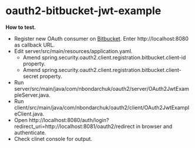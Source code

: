 # oauth2-bitbucket-jwt-example

__How to test.__
* Register new OAuth consumer on [Bitbucket](https://bitbucket.org). Enter http://localhost:8080 as callback URL.
* Edit server/src/main/resources/application.yaml.
  * Amend spring.security.oauth2.client.registration.bitbucket.client-id property.
  * Amend spring.security.oauth2.client.registration.bitbucket.client-secret property.
* Run server/src/main/java/com/nbondarchuk/oauth2/server/OAuth2JwtExampleServer.java.
* Run client/src/main/java/com/nbondarchuk/oauth2/client/OAuth2JwtExampleClient.java.
* Open http://localhost:8080/auth/login?redirect_uri=http://localhost:8081/oauth2/redirect in browser and authenticate.
* Check clinet console for output.
